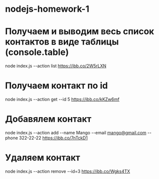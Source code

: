 # nodejs-homework-1

# Получаем и выводим весь список контактов в виде таблицы (console.table)
node index.js --action list  https://ibb.co/2W5rLXN

# Получаем контакт по id
node index.js --action get --id 5 https://ibb.co/kKZw6mf

# Добавялем контакт
node index.js --action add --name Mango --email mango@gmail.com --phone 322-22-22 https://ibb.co/7nTckD1

# Удаляем контакт
node index.js --action remove --id=3 https://ibb.co/Wgks4TX
